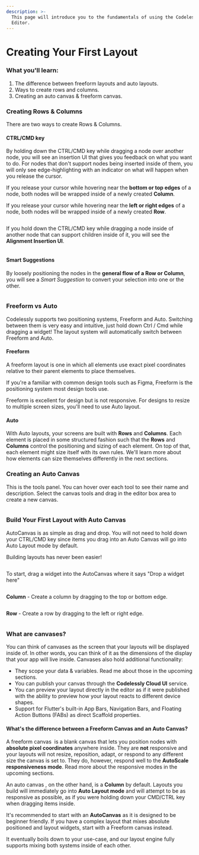 ```yaml
---
description: >-
  This page will introduce you to the fundamentals of using the Codelessly
  Editor.
---
```


# Creating Your First Layout

### What you'll learn:

1. The difference between freeform layouts and auto layouts.
2. Ways to create rows and columns.
3. Creating an auto canvas & freeform canvas.

### Creating Rows & Columns

There are two ways to create Rows & Columns.

#### CTRL/CMD key

By holding down the CTRL/CMD key while dragging a node over another node, you will see an insertion UI that gives you feedback on what you want to do. For nodes that don't support nodes being inserted inside of them, you will only see edge-highlighting with an indicator on what will happen when you release the cursor.

If you release your cursor while hovering near the **bottom or top edges** of a node, both nodes will be wrapped inside of a newly created **Column**.

If you release your cursor while hovering near the **left or right edges** of a node, both nodes will be wrapped inside of a newly created **Row**.

<div data-full-width="true">

<figure><img src="../.gitbook/assets/ezgif.com-video-to-gif (1) (1).gif" alt=""><figcaption></figcaption></figure>

</div>

If you hold down the CTRL/CMD key while dragging a node inside of another node that can support children inside of it, you will see the **Alignment Insertion UI**.

<div data-full-width="true">

<figure><img src="../.gitbook/assets/ezgif.com-video-to-gif (2) (1).gif" alt=""><figcaption></figcaption></figure>

</div>

#### Smart Suggestions

By loosely positioning the nodes in the **general flow of a Row or Column**, you will see a _Smart Suggestion_ to convert your selection into one or the other.

<div data-full-width="true">

<figure><img src="../.gitbook/assets/ezgif.com-video-to-gif (3) (1).gif" alt=""><figcaption></figcaption></figure>

</div>

### Freeform vs Auto

Codelessly supports two positioning systems, Freeform and Auto. Switching between them is very easy and intuitive, just hold down Ctrl / Cmd while dragging a widget! The layout system will automatically switch between Freeform and Auto.

#### Freeform

A freeform layout is one in which all elements use exact pixel coordinates relative to their parent elements to place themselves.

If you're a familiar with common design tools such as Figma, Freeform is the positioning system most design tools use.

Freeform is excellent for design but is not responsive. For designs to resize to multiple screen sizes, you'll need to use Auto layout.

#### Auto

With Auto layouts, your screens are built with **Rows** and **Columns**. Each element is placed in some structured fashion such that the **Rows** and **Columns** control the positioning and sizing of each element. On top of that, each element might size itself with its own rules. We'll learn more about how elements can size themselves differently in the next sections.

### Creating an Auto Canvas

This is the tools panel. You can hover over each tool to see their name and description. Select the canvas tools and drag in the editor box area to create a new canvas.

<figure><img src="../.gitbook/assets/image (33).png" alt=""><figcaption></figcaption></figure>

### Build Your First Layout with Auto Canvas

AutoCanvas is as simple as drag and drop. You will not need to hold down your CTRL/CMD key since items you drag into an Auto Canvas will go into Auto Layout mode by default.

Building layouts has never been easier!

<div data-full-width="true">

<figure><img src="../.gitbook/assets/ezgif.com-video-to-gif (4) (1).gif" alt=""><figcaption></figcaption></figure>

</div>

To start, drag a widget into the AutoCanvas where it says "Drop a widget here"

<figure><img src="../.gitbook/assets/snap_screen_20230721030119.png" alt=""><figcaption></figcaption></figure>

**Column** - Create a column by dragging to the top or bottom edge.

<figure><img src="../.gitbook/assets/snap_screen_20230721030422.png" alt=""><figcaption></figcaption></figure>

**Row** - Create a row by dragging to the left or right edge.

<figure><img src="../.gitbook/assets/snap_screen_20230721030542.png" alt=""><figcaption></figcaption></figure>

### What are canvases?

You can think of canvases as the screen that your layouts will be displayed inside of. In other words, you can think of it as the dimensions of the display that your app will live inside. Canvases also hold additional functionality:&#x20;

* They scope your data & variables. Read me about those in the upcoming sections.
* You can publish your canvas through the **Codelessly Cloud UI** service.
* You can preview your layout directly in the editor as if it were published with the ability to preview how your layout reacts to different device shapes.
* Support for Flutter's built-in App Bars, Navigation Bars, and Floating Action Buttons (FABs) as direct Scaffold properties.

#### What's the difference between a Freeform Canvas and an Auto Canvas?

A freeform canvas <img src="../.gitbook/assets/snap_screen_20230721014801.png" alt="" data-size="line"> is a blank canvas that lets you position nodes with **absolute pixel coordinates** anywhere inside. They are **not** responsive and your layouts will not resize, reposition, adapt, or respond to any different size the canvas is set to. They do, however, respond well to the **AutoScale responsiveness mode**. Read more about the responsive modes in the upcoming sections.

An auto canvas <img src="../.gitbook/assets/snap_screen_20230721015332.png" alt="" data-size="line">, on the other hand, is a **Column** by default. Layouts you build will immediately go into **Auto Layout mode** and will attempt to be as responsive as possible, as if you were holding down your CMD/CTRL key when dragging items inside.

It's recommended to start with an **AutoCanvas** as it is designed to be beginner friendly. If you have a complex layout that mixes absolute positioned and layout widgets, start with a Freeform canvas instead.

It eventually boils down to your use-case, and our layout engine fully supports mixing both systems inside of each other.

